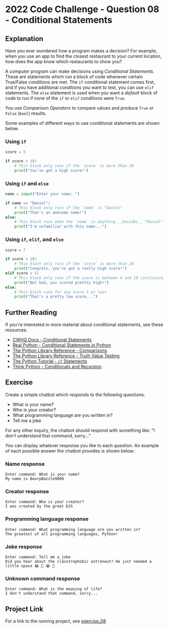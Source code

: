 # 2022 Code Challenge - Question 08 - Conditional Statements

## Explanation

Have you ever wondered how a program makes a decision? For example, when you
use an app to find the closest restaurant to your current location, how does
the app *know* which restaurants to show you?

A computer program can make decisions using *Conditional Statements*. These are
statements which run a block of code whenever certain True/False conditions
are met. The `if` conditional statement comes first, and if you have additional
conditions you want to test, you can use `elif` statements. The `else` statement
is used when you want a *default* block of code to run if none of the `if` or 
`elif` conditions were `True`.

You use *Comparison Operators* to compare values and produce `True` or `False` (`bool`) results.

Some examples of different ways to use conditional statements are shown below.

### Using `if`

```python
score = 5

if score > 10:
    # This block only runs if the `score` is more than 10 
    print("You've got a high score!")
```

### Using `if` and `else`

```python
name = input("Enter your name: ")

if name == "Daniel":
    # This block only runs if the `name` is "Daniel"
    print("That's an awesome name!")
else:
    # This block runs when the `name` is anything __besides__ "Daniel"
    print("I'm unfamiliar with this name...")
```

### Using `if`, `elif`, and `else`

```python
score = 7

if score > 10:
    # This block only runs if the `score` is more than 10 
    print("Congrats, you've got a really high score!")
elif score > 5:
    # This block only runs if the score is between 6 and 10 (inclusive)
    print("Not bad, you scored prettty high!")
else:
    # This block runs for any score 5 or less
    print("That's a pretty low score...")
```

## Further Reading

If you're interested in more material about conditional statements, see these resources:
-   [CWHQ Docs - Conditional Statements](https://docs.codewizardshq.com/python/python-language/#conditional-statements)
-   [Real Python - Conditional Statements in Python](https://realpython.com/python-conditional-statements/)
-   [The Python Library Reference - Comparisons](https://docs.python.org/3/library/stdtypes.html#comparisons)
-   [The Python Library Reference - Truth Value Testing](https://docs.python.org/3/library/stdtypes.html#truth-value-testing)
-   [The Python Tutorial - `if` Statements](https://docs.python.org/3/tutorial/controlflow.html#if-statements)
-   [Think Python - Conditionals and Recursion](https://greenteapress.com/thinkpython2/html/thinkpython2006.html)

## Exercise

Create a simple chatbot which responds to the following questions:
- What is your name?
- Who is your creator?
- What programming language are you written in?
- Tell me a joke

For any other inquiry, the chatbot should respond with something like: "I don't understand that command, sorry..."

You can display whatever response you like to each question. An example
of each possible answer the chatbot provides is shown below:


### Name response
```text
Enter command: What is your name?
My name is BoorpBazzle9000
```

### Creator response
```text
Enter command: Who is your creator?
I was created by the great DJS
```

### Programming language response
```text
Enter command: What programming language are you written in?
The greatest of all programming languages, Python!
```

### Joke response
```text
Enter command: Tell me a joke
Did you hear about the claustrophobic astronaut? He just needed a little space 😂 🤣 😂 🤣
```

### Unknown command response
```text
Enter command: What is the meaning of life?
I don't understand that command, sorry...
```

## Project Link

For a link to the running project, see [exercise_08](https://projects.pty.cwhq-apps.com/?filename=/code-challenge-2022/exercise_08/main.py)
